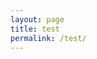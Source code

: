 ```yaml
---
layout: page
title: test
permalink: /test/
---
```



<script src="https://toolness.github.io/p5.js-widget/p5-widget.js"></script>

<!-- <script src="http://kaegbert.github.io/kae/p5-widget-master/p5-widget.js"></script> -->


<script type="text/p5">
function setup() {
  createCanvas(100, 100);
}

function draw() {
  background(255, 0, 200);
}
</script>
